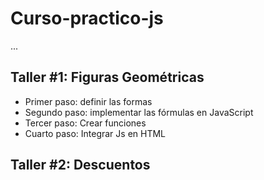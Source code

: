 # Curso-practico-js

...

## Taller  #1: Figuras Geométricas

- Primer paso: definir las formas
- Segundo paso: implementar las fórmulas en JavaScript
- Tercer paso: Crear funciones
- Cuarto paso: Integrar Js en HTML

## Taller #2: Descuentos

